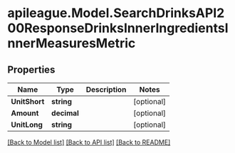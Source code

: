 # apileague.Model.SearchDrinksAPI200ResponseDrinksInnerIngredientsInnerMeasuresMetric

## Properties

Name | Type | Description | Notes
------------ | ------------- | ------------- | -------------
**UnitShort** | **string** |  | [optional] 
**Amount** | **decimal** |  | [optional] 
**UnitLong** | **string** |  | [optional] 

[[Back to Model list]](../README.md#documentation-for-models) [[Back to API list]](../README.md#documentation-for-api-endpoints) [[Back to README]](../README.md)

